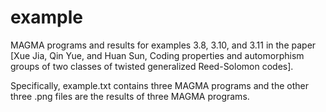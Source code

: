 # example

MAGMA programs and results for examples 3.8, 3.10, and 3.11 in the paper 
[Xue Jia, Qin Yue, and Huan Sun, Coding properties and automorphism groups of two classes of twisted generalized Reed-Solomon codes]. 

Specifically, example.txt contains three MAGMA programs and the other three .png files are the results of three MAGMA programs.
